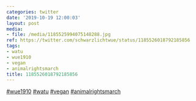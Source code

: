 ```yaml
---
categories: twitter
date: '2019-10-19 12:00:03'
layout: post
media:
- file: /media/1185525994075148288.jpg
ref: https://twitter.com/schwarzlichtwue/status/1185526018792185856
tags:
- watu
- wue1910
- vegan
- animalrightsmarch
title: 1185526018792185856
---
```

[#wue1910](/t/wue1910) [#watu](/t/watu) [#vegan](/t/vegan) [#animalrightsmarch](/t/animalrightsmarch) 